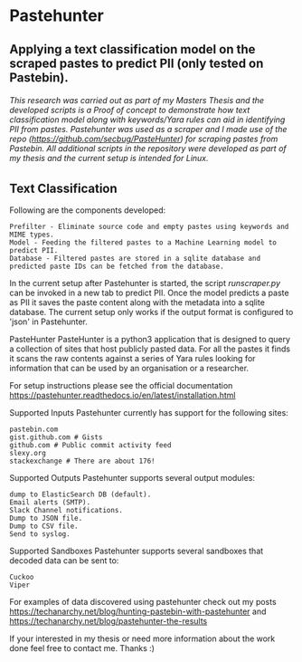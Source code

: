# Pastehunter
## Applying a text classification model on the scraped pastes to predict PII (only tested on Pastebin).

###### This research was carried out as part of my Masters Thesis and the developed scripts is a Proof of concept to demonstrate how text classification model along with keywords/Yara rules can aid in identifying PII from pastes. Pastehunter was used as a scraper and I made use of the repo (https://github.com/secbug/PasteHunter) for scraping pastes from Pastebin. All additional scripts in the repository were developed as part of my thesis and the current setup is intended for Linux.

## Text Classification
Following are the components developed:

```
Prefilter - Eliminate source code and empty pastes using keywords and MIME types.
Model - Feeding the filtered pastes to a Machine Learning model to predict PII.
Database - Filtered pastes are stored in a sqlite database and predicted paste IDs can be fetched from the database.
```

In the current setup after Pastehunter is started, the script *runscraper.py* can be invoked in a new tab to predict PII. Once the model predicts a paste as PII it saves the paste content along with the metadata into a sqlite database. The current setup only works if the output format is configured to 'json' in Pastehunter.

PasteHunter
PasteHunter is a python3 application that is designed to query a collection of sites that host publicly pasted data. For all the pastes it finds it scans the raw contents against a series of Yara rules looking for information that can be used by an organisation or a researcher.

For setup instructions please see the official documentation https://pastehunter.readthedocs.io/en/latest/installation.html

Supported Inputs
Pastehunter currently has support for the following sites:

```
pastebin.com
gist.github.com # Gists
github.com # Public commit activity feed
slexy.org
stackexchange # There are about 176!
```

Supported Outputs
Pastehunter supports several output modules:
```
dump to ElasticSearch DB (default).
Email alerts (SMTP).
Slack Channel notifications.
Dump to JSON file.
Dump to CSV file.
Send to syslog.
```
Supported Sandboxes
Pastehunter supports several sandboxes that decoded data can be sent to:
```
Cuckoo
Viper
```
For examples of data discovered using pastehunter check out my posts https://techanarchy.net/blog/hunting-pastebin-with-pastehunter and https://techanarchy.net/blog/pastehunter-the-results

If your interested in my thesis or need more information about the work done feel free to contact me. Thanks :)



